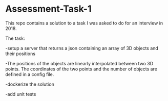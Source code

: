 # Assessment-Task-1
This repo contains a solution to a task I was asked to do for an interview in 2018.


The task:

-setup a server that returns a json containing an array of 3D objects and their positions

-The positions of the objects are linearly interpolated between two 3D points. The coordinates of the two points and the number of objects are defined in a config file.

-dockerize the solution

-add unit tests
